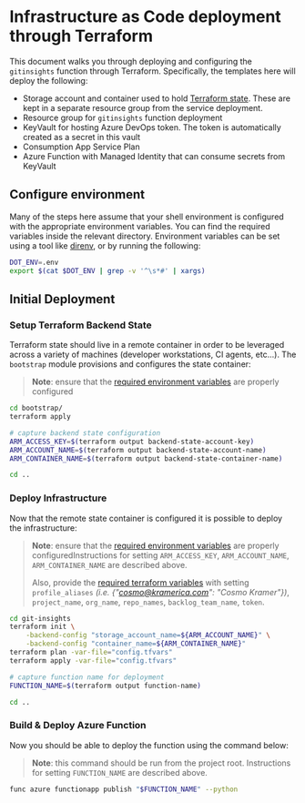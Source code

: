 # Infrastructure as Code deployment through Terraform

This document walks you through deploying and configuring the `gitinsights` function through Terraform. Specifically, the templates here will deploy the following:

* Storage account and container used to hold [Terraform state](https://www.terraform.io/docs/state/remote.html). These are kept in a separate resource group from the service deployment.
* Resource group for `gitinsights` function deployment
* KeyVault for hosting Azure DevOps token. The token is automatically created as a secret in this vault
* Consumption App Service Plan
* Azure Function with Managed Identity that can consume secrets from KeyVault

## Configure environment

Many of the steps here assume that your shell environment is configured with the appropriate environment variables. You can find the required variables inside the relevant directory. Environment variables can be set using a tool like [direnv](https://direnv.net/), or by running the following:

```bash
DOT_ENV=.env
export $(cat $DOT_ENV | grep -v '^\s*#' | xargs)
```

## Initial Deployment

### Setup Terraform Backend State

Terraform state should live in a remote container in order to be leveraged across a variety of machines (developer workstations, CI agents, etc...). The `bootstrap` module provisions and configures the state container:

> **Note**: ensure that the [required environment variables](./bootstrap/.env.template) are properly configured

```bash
cd bootstrap/
terraform apply

# capture backend state configuration
ARM_ACCESS_KEY=$(terraform output backend-state-account-key)
ARM_ACCOUNT_NAME=$(terraform output backend-state-account-name)
ARM_CONTAINER_NAME=$(terraform output backend-state-container-name)

cd ..
```

### Deploy Infrastructure

Now that the remote state container is configured it is possible to deploy the infrastructure:

> **Note**: ensure that the [required environment variables](./git-insights/.env.template) are properly configuredInstructions for setting `ARM_ACCESS_KEY`, `ARM_ACCOUNT_NAME`, `ARM_CONTAINER_NAME` are described above.
>
> Also, provide the [required terraform variables](./git-insights/config.tfvars.template) with setting `profile_aliases` _(i.e. {"cosmo@kramerica.com": "Cosmo Kramer"})_, `project_name`, `org_name`, `repo_names`, `backlog_team_name`, `token`.

```bash
cd git-insights
terraform init \
    -backend-config "storage_account_name=${ARM_ACCOUNT_NAME}" \
    -backend-config "container_name=${ARM_CONTAINER_NAME}"
terraform plan -var-file="config.tfvars"
terraform apply -var-file="config.tfvars"

# capture function name for deployment
FUNCTION_NAME=$(terraform output function-name)

cd ..
```

### Build & Deploy Azure Function

Now you should be able to deploy the function using the command below:

> **Note**: this command should be run from the project root. Instructions for setting `FUNCTION_NAME` are described above.

```bash
func azure functionapp publish "$FUNCTION_NAME" --python
```
